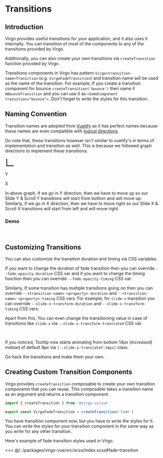 <script lang="ts" setup>
import { ref } from 'vue';

const showFade = ref(false)
</script>

# Transitions

## Introduction

Virgo provides useful transitions for your application, and it also uses it internally. You can transition of most of the components to any of the transitions provided by Virgo.

Additionally, you can also create your own transitions via `createTransition` function provided by Virgo.

Transitions components in Virgo has pattern `Virgo<transition-name>Transition` (_e.g. `VirgoFadeTransition`_) and transition name will be used as the name of the transition. For example, If you create a transition component for bounce `createTransition('bounce')` then name it `ABounceTransition` and you can use it as `<SomeComponent transition="bounce">`. Don't forget to write the styles for this transition. <i class="i-fluent-emoji-grinning-face-with-sweat"></i>


## Naming Convention

Transition names are adopted from [Vuetify](https://vuetifyjs.com/en/styles/transitions/) as it has perfect names because these names are even compatible with [logical directions](https://developer.mozilla.org/en-US/docs/Web/CSS/CSS_Logical_Properties).

Do note that, these transitions however isn't similar to vuetify's in terms of implementation and transition as well. This is because we followed graph directions to implement these transitions.

<svg xmlns="http://www.w3.org/2000/svg" width="32" height="32" viewBox="0 0 24 24"><path fill="currentColor" d="M4 21h17v-2H5V3H3v17a1 1 0 0 0 1 1z"/></svg>

Y <i class="i-bx-up-arrow-alt"></i>

X <i class="i-bx-right-arrow-alt"></i>

In above graph, if we go in Y direction, then we have to move up so our Slide Y & Scroll Y transitions will start from bottom and will move up. Similarly, if we go in X direction, then we have to move right so our Slide X & Scroll X transitions will start from left and will move right.

### Demo

<br>

<demo src="../../components/demos/features/transition/demo-features-transition-demo.vue" ></demo>


<!-- 👉 Customizing Transitions -->
## Customizing Transitions

You can also customize the transition duration and timing via CSS variables.

If you want to change the duration of fade transition then you can override `--fade-opacity-duration` CSS var and if you want to change the timing function then you can override `--fade-opacity-timing` CSS var.

Similarly, If some transition has multiple transitions going on then you can override `--<transition-name>-<property>-duration` and `--<transition-name>-<property>-timing` CSS vars. For example, for `slide-x` transition you can override `--slide-x-transform-duration` and `--slide-x-transform-timing` CSS vars.

Apart from this, You can even change the transitioning value in case of transitions like `slide-x` via `--slide-x-transform-translateX` CSS var.

<br>

<demo src="../../components/demos/features/transition/demo-features-transition-customizing-transition.vue"></demo>

If you noticed, Tooltip now starts animating from bottom 14px (_increased_) instead of default 8px via `[--slide-y-translateY:14px]` class.

Go hack the transitions and make them your own. <i class="i-fluent-emoji-smiling-face-with-sunglasses"></i>


<!-- 👉 Creating Custom Transition Components -->
## Creating Custom Transition Components

Virgo provides `createTransition` composable to create your own transition components that you can reuse. This composable takes a transition name as an argument and returns a transition component.

```ts
import { createTransition } from '@virgo-ui/vue'

export const VirgoFadeTransition = createTransition('fade')
```

You have transition component now, but you have to write the styles for it. You can write the styles for your transition component in the same way as you write for any other transition.

Here's example of fade transition styles used in Virgo.

<<< @/../packages/virgo-vue/src/scss/index.scss#fade-transition
